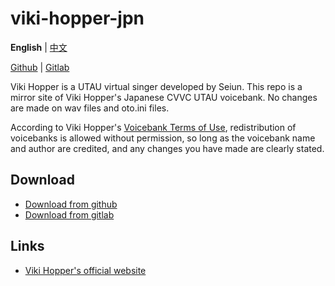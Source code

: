 # viki-hopper-jpn

**English** | [中文](README_zh.md)

[Github](https://github.com/oxygen-dioxide/viki-hopper-jpn) | 
[Gitlab](https://gitlab.com/oxygen-dioxide/viki-hopper-jpn)

Viki Hopper is a UTAU virtual singer developed by Seiun. This repo is a mirror site of Viki Hopper's Japanese CVVC UTAU voicebank. No changes are made on wav files and oto.ini files.

According to Viki Hopper's [Voicebank Terms of Use](license.md), redistribution of voicebanks is allowed without permission, so long as the voicebank name and author are credited, and any changes you have made are clearly stated.

## Download
- [Download from github](https://github.com/oxygen-dioxide/viki-hopper-jpn/archive/refs/heads/main.zip)
- [Download from gitlab](https://gitlab.com/oxygen-dioxide/viki-hopper-jpn/-/archive/main/viki-hopper-jpn-main.zip)

## Links
- [Viki Hopper's official website](https://www.seiun.co/)
